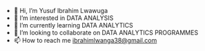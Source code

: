 - 👋 Hi, I’m Yusuf Ibrahim Lwawuga
- 👀 I’m interested in DATA ANALYSIS
- 🌱 I’m currently learning DATA ANALYTICS 
- 💞️ I’m looking to collaborate on DATA ANALYTICS PROGRAMMES
- 📫 How to reach me ibrahimlwanga38@gmail.com

<!---
Ibrah02/Ibrah02 is a ✨ special ✨ repository because its `README.md` (this file) appears on your GitHub profile.
You can click the Preview link to take a look at your changes.
--->
